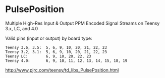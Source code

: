 PulsePosition
=============

Multiple High-Res Input &amp; Output PPM Encoded Signal Streams on Teensy 3.x, LC, and 4.0

Valid pins (input or output) by board type:
```
Teensy 3.6, 3.5:  5, 6, 9, 10, 20, 21, 22, 23
Teensy 3.2, 3.1:  5, 6, 9, 10, 20, 21, 22, 23
Teensy LC:        6, 9, 10, 20, 22, 23
Teensy 4.0:       6, 9, 10, 11, 12, 13, 14, 15, 18, 19
```
http://www.pjrc.com/teensy/td_libs_PulsePosition.html
